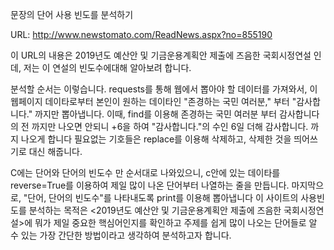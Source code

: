 문장의 단어 사용 빈도를 분석하기

URL: http://www.newstomato.com/ReadNews.aspx?no=855190

이 URL의 내용은 2019년도 예산안 및 기금운용계획안 제출에 즈음한 국회시정연설 인데, 저는 이 연설의 빈도수에대해 알아보려 합니다.

분석할 순서는 이렇습니다.
requests를 통해 웹에서 뽑아야 할 데이터를 가져와서, 
이 웹페이지 데이타로부터 본인이 원하는 데이타인 "존경하는 국민 여러분," 부터 "감사합니다." 까지만 뽑아냅니다.
이때, find를 이용해 존경하는 국민 여러분 부터 감사합니다의 전 까지만 나오면 안되니 
+6을 하여 "감사합니다."의 수인 6일 더해 감사합니다. 까지 나오게 합니다
필요없는 기호들은 replace를 이용해 삭제하고, 삭제한 것을 띄어쓰기로 대신 해줍니다. 

C에는 단어와 단어의 빈도수 만 순서대로 나와있으니, 
c안에 있는 데이타를 reverse=True를 이용하여 제일 많이 나온 단어부터 나열하는 줄을 만듭니다.
마지막으로, "단어, 단어의 빈도수"를 나타내도록 print를 이용해 뽑아냅니다
이 사이트의 사용빈도를 분석하는 목적은 <2019년도 예산안 및 기금운용계획안 제출에 즈음한 국회시정연설>에 뭐가 제일 중요한 핵심어인지를 확인하고
주제를 쉽게 많이 나오는 단어들로 알 수 있는 가장 간단한 방법이라고 생각하여 분석하고자 합니다.
